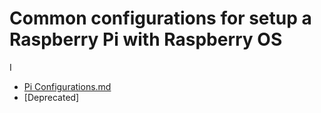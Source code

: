 # Common configurations for setup a Raspberry Pi with Raspberry OS

I
- [Pi Configurations.md](https://gist.github.com/vincios/b2995fd40194b64ed8bc6aa850c5b3fb#file-1-pi-configurations-md)
- [Deprecated]